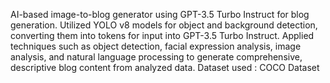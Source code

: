 AI-based image-to-blog generator using GPT-3.5 Turbo Instruct for blog generation. Utilized YOLO v8 models for object and background detection, converting them into tokens for input into GPT-3.5 Turbo Instruct. Applied techniques such as object detection, facial expression analysis, image analysis, and natural language processing to generate comprehensive, descriptive blog content from analyzed data.
Dataset used : COCO Dataset
